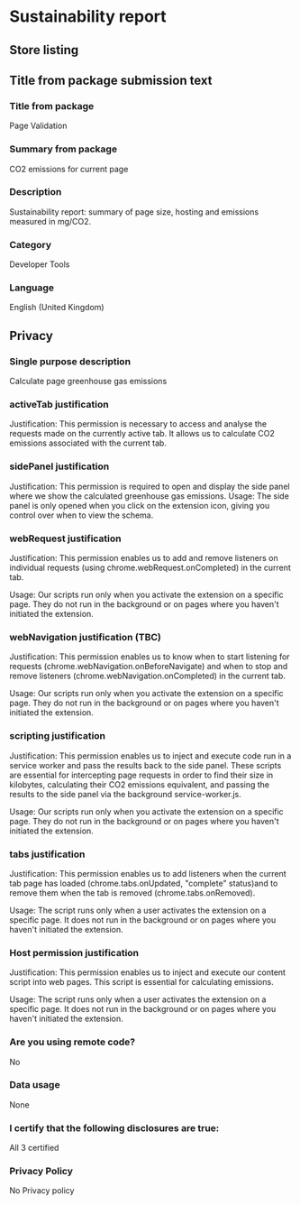 # Sustainability report

## Store listing

## Title from package submission text

### Title from package

Page Validation

### Summary from package

CO2 emissions for current page

### Description

Sustainability report: summary of page size, hosting and emissions measured in mg/CO2.

### Category

Developer Tools

### Language

English (United Kingdom)

## Privacy

### Single purpose description

Calculate page greenhouse gas emissions

### activeTab justification

Justification: This permission is necessary to access and analyse the requests made on the currently active tab. It allows us to calculate CO2 emissions associated with the current tab.

### sidePanel justification

Justification: This permission is required to open and display the side panel where we show the calculated greenhouse gas emissions. Usage: The side panel is only opened when you click on the extension icon, giving you control over when to view the schema.

### webRequest justification

Justification: This permission enables us to add and remove listeners on individual requests (using chrome.webRequest.onCompleted) in the current tab.

Usage: Our scripts run only when you activate the extension on a specific page. They do not run in the background or on pages where you haven't initiated the extension.

### webNavigation justification (TBC)

Justification: This permission enables us to know when to start listening for requests (chrome.webNavigation.onBeforeNavigate) and when to stop and remove listeners (chrome.webNavigation.onCompleted) in the current tab.

Usage: Our scripts run only when you activate the extension on a specific page. They do not run in the background or on pages where you haven't initiated the extension.

### scripting justification

Justification: This permission enables us to inject and execute code run in a service worker and pass the results back to the side panel. These scripts are essential for intercepting page requests in order to find their size in kilobytes, calculating their CO2 emissions equivalent, and passing the results to the side panel via the background service-worker.js.

Usage: Our scripts run only when you activate the extension on a specific page. They do not run in the background or on pages where you haven't initiated the extension.

### tabs justification

Justification: This permission enables us to add listeners when the current tab page has loaded (chrome.tabs.onUpdated, "complete" status)and to remove them when the tab is removed (chrome.tabs.onRemoved).

Usage: The script runs only when a user activates the extension on a specific page. It does not run in the background or on pages where you haven't initiated the extension.

### Host permission justification

Justification: This permission enables us to inject and execute our content script into web pages. This script is essential for calculating emissions.

Usage: The script runs only when a user activates the extension on a specific page. It does not run in the background or on pages where you haven't initiated the extension.

### Are you using remote code?

No

### Data usage

None

### I certify that the following disclosures are true:

All 3 certified

### Privacy Policy

No Privacy policy
